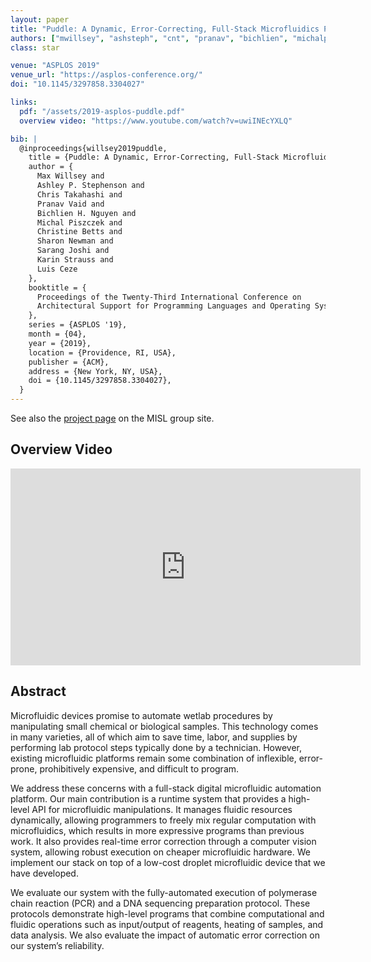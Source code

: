 ```yaml
---
layout: paper
title: "Puddle: A Dynamic, Error-Correcting, Full-Stack Microfluidics Platform"
authors: ["mwillsey", "ashsteph", "cnt", "pranav", "bichlien", "michalp", "cbetts", "sharon", "sarang", "karin", "luis"]
class: star

venue: "ASPLOS 2019"
venue_url: "https://asplos-conference.org/"
doi: "10.1145/3297858.3304027"

links:
  pdf: "/assets/2019-asplos-puddle.pdf"
  overview video: "https://www.youtube.com/watch?v=uwiINEcYXLQ"

bib: |
  @inproceedings{willsey2019puddle,
    title = {Puddle: A Dynamic, Error-Correcting, Full-Stack Microfluidics Platform},
    author = {
      Max Willsey and
      Ashley P. Stephenson and
      Chris Takahashi and
      Pranav Vaid and
      Bichlien H. Nguyen and
      Michal Piszczek and
      Christine Betts and
      Sharon Newman and
      Sarang Joshi and
      Karin Strauss and
      Luis Ceze
    },
    booktitle = {
      Proceedings of the Twenty-Third International Conference on
      Architectural Support for Programming Languages and Operating Systems
    },
    series = {ASPLOS '19},
    month = {04},
    year = {2019},
    location = {Providence, RI, USA},
    publisher = {ACM},
    address = {New York, NY, USA},
    doi = {10.1145/3297858.3304027},
  }
---
```


See also the [project page][fluidics] on the MISL group site.

[fluidics]: http://misl.cs.washington.edu/projects/fluidics.html

## Overview Video

<iframe width="560" height="315" src="https://www.youtube.com/embed/uwiINEcYXLQ" frameborder="0" allow="accelerometer; autoplay; clipboard-write; encrypted-media; gyroscope; picture-in-picture" allowfullscreen></iframe>

## Abstract

Microfluidic devices promise to automate wetlab procedures by
manipulating small chemical or biological samples. This technology
comes in many varieties, all of which aim to save time, labor, and
supplies by performing lab protocol steps typically done by a
technician. However, existing microfluidic platforms remain some
combination of inflexible, error-prone, prohibitively expensive, and
difficult to program.

We address these concerns with a full-stack digital microfluidic
automation platform. Our main contribution is a runtime system that
provides a high-level API for microfluidic manipulations. It manages
fluidic resources dynamically, allowing programmers to freely mix
regular computation with microfluidics, which results in more
expressive programs than previous work. It also provides real-time
error correction through a computer vision system, allowing robust
execution on cheaper microfluidic hardware. We implement our stack
on top of a low-cost droplet microfluidic device that we have
developed.

We evaluate our system with the fully-automated execution of
polymerase chain reaction (PCR) and a DNA sequencing preparation
protocol. These protocols demonstrate high-level programs that combine
computational and fluidic operations such as input/output of
reagents, heating of samples, and data analysis. We also evaluate the
impact of automatic error correction on our system’s reliability.

